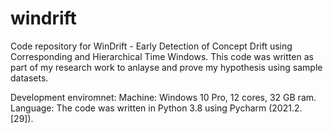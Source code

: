 # windrift
Code repository for WinDrift - Early Detection of Concept Drift using Corresponding and Hierarchical Time Windows. This code was written as part of my research work to anlayse and prove my hypothesis using sample datasets. 

Development enviromnet:
Machine: Windows 10 Pro, 12 cores, 32 GB ram.
Language: The code was written in Python 3.8 using Pycharm (2021.2. [29]).
